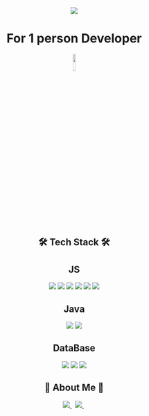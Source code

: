 <div align="center">
  <img src="https://capsule-render.vercel.app/api?type=waving&color=2596be&text=Lobster%20Lee&fontAlign=78&height=200&fontSize=50&fontColor=ffffff">
</div>

<h1 align="center">For 1 person Developer</h1>

<div align="center">
<img align="center" width="10%" src="https://github.com/LOBSTER10000/LOBSTER10000/assets/111476138/6862e257-671a-421f-b968-07b4f83e3f04">
<div>
<p></p>



<h2 align="center">🛠 Tech Stack 🛠</h2>

<p align="center">
  <h2>JS</h2>
  <img src="https://img.shields.io/badge/TypeScript-3178C6?style=flat-square&logo=TypeScript&logoColor=white"/>
  <img src="https://img.shields.io/badge/nodedotjs-339933?style=flat-square&logo=nodedotjs&logoColor=white"/> 
  <img src="https://img.shields.io/badge/nestjs-E0234E?style=flat-square&logo=nestjs&logoColor=white"/> 
  <img src="https://img.shields.io/badge/Express.js-000000?style=flat-square&logo=express&logoColor=white"/> 
  <img src="https://img.shields.io/badge/Javascript-F7DF1E?style=flat-square&logo=Javascript&logoColor=white"/>
  <img src="https://img.shields.io/badge/ReactJs-61DAFB?style=flat-square&logo=react&logoColor=white"/> 
</p>
<p align="center">
   <h2>Java</h2>
   <img src="https://img.shields.io/badge/Java-007396?style=flat-square&logo=openjdk&logoColor=white"/> 
   <img src="https://img.shields.io/badge/Spring-6DB33F?style=flat-square&logo=Spring&logoColor=white"/> 
</p>
<p align="center">
  <h2>DataBase</h2>
  <img src="https://img.shields.io/badge/MySQL-4479A1?style=flat-square&logo=MySQL&logoColor=white"/>
  <img src="https://img.shields.io/badge/MongoDB-13aa52?style=flat-square&logo=MongoDB&logoColor=white"/> 
  <img src="https://img.shields.io/badge/Amazon AWS-232F3E?style=flat-square&logo=Amazon AWS&logoColor=white"/> 
</p>

<h2 align="center">🎳 About Me 🎳</h2>

<p align="center">
  <a href="https://velog.io/@ghh607"><img src="https://img.shields.io/badge/Velog-20C997?style=flat&logo=Velog&logoColor=white&link=https://velog.io/@ghh607"/>
  </a>&nbsp
  <a href="https://github.com/LOBSTER10000"><img src="https://img.shields.io/badge/GitHub-181717?style=flat&logo=GitHub&logoColor=white&link=https://github.com/LOBSTER10000"/>
  </a>&nbsp
</p>
